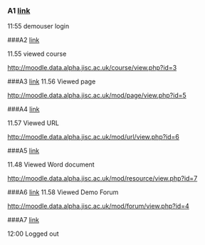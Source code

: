 ### A1 [link](A1.js)
11:55 demouser login 

###A2 [link](A2.js)

11.55 viewed course

http://moodle.data.alpha.jisc.ac.uk/course/view.php?id=3

###A3 [link](A3.js)
11.56 Viewed page

http://moodle.data.alpha.jisc.ac.uk/mod/page/view.php?id=5

###A4 [link](A4.js)

11.57  Viewed URL

http://moodle.data.alpha.jisc.ac.uk/mod/url/view.php?id=6

###A5 [link](A5.js)

11.48 Viewed Word document

http://moodle.data.alpha.jisc.ac.uk/mod/resource/view.php?id=7 

###A6 [link](A6.js)
11.58 Viewed Demo Forum

http://moodle.data.alpha.jisc.ac.uk/mod/forum/view.php?id=4

###A7 [link](A7.js)

12:00 Logged out
